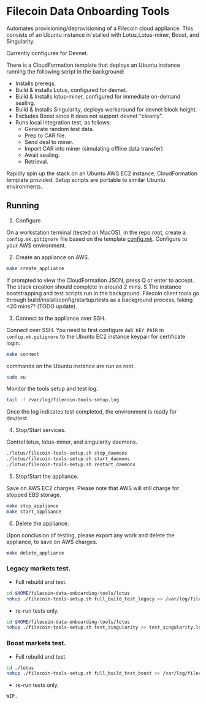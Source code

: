 # Filecoin Data Onboarding Tools

Automates provisioning/deprovisioning of a Filecoin cloud appliance. This consists of an Ubuntu instance in`stalled with Lotus,Lotus-miner, Boost, and Singularity.

Currently configures for Devnet.

There is a CloudFormation template that deploys an Ubuntu instance running the following script in the background:
* Installs prereqs.
* Build & installs Lotus, configured for devnet.
* Build & Installs lotus-miner, configured for immediate on-demand sealing.
* Build & Installs Singularity, deploys workaround for devnet block height.
* Excludes Boost since it does not support devnet "cleanly".
* Runs local integration test, as follows:
    * Generate random test data.
    * Prep to CAR file.
    * Send deal to miner.
    * Import CAR into miner (simulating offline data transfer)
    * Await sealing.
    * Retrieval.

Rapidly spin up the stack on an Ubuntu AWS EC2 instance, CloudFormation template provided. Setup scripts are portable to similar Ubuntu environments.



## Running

1. Configure

On a workstation terminal (tested on MacOS), in the repo root, create a ```config.mk.gitignore``` file based on the template [config.mk](config.mk). Configure to your AWS environment.

2. Create an appliance on AWS.

```bash
make create_appliance
```
If prompted to view the CloudFormation JSON, press Q or enter to accept.
The stack creation should complete in around 2 mins. S
The instance bootstrapping and test scripts run in the background. Filecoin client tools go through build/install/config/startup/tests as a background process, taking <20 mins?? (TODO update).

3. Connect to the appliance over SSH.

Connect over SSH. You need to first configure ```AWS_KEY_PAIR``` in ```config.mk.gitignore``` to the Ubuntu EC2 instance keypair for certificate login.
```bash
make connect
```
commands on the Ubuntu instance are run as root.
```bash
sudo su
```

Monitor the tools setup and test log.
```bash
tail -f /var/log/filecoin-tools-setup.log
```
Once the log indicates test completed, the environment is ready for dev/test.

4. Stop/Start services.

Control lotus, lotus-miner, and singularity daemons.
```bash
./lotus/filecoin-tools-setup.sh stop_daemons
./lotus/filecoin-tools-setup.sh start_daemons
./lotus/filecoin-tools-setup.sh restart_daemons
```

5. Stop/Start the appliance.

Save on AWS EC2 charges. Please note that AWS will still charge for stopped EBS storage.
```bash
make stop_appliance
make start_appliance
```

6. Delete the appliance.

Upon conclusion of testing, please export any work and delete the appliance, to save on AW$ charges.
```bash
make delete_appliance
```

### Legacy markets test.

* Full rebuild and test.
```bash
cd $HOME/filecoin-data-onboarding-tools/lotus
nohup ./filecoin-tools-setup.sh full_build_test_legacy >> /var/log/filecoin-tools-setup.log 2>&1 &
```

* re-run tests only.
```bash
cd $HOME/filecoin-data-onboarding-tools/lotus
nohup ./filecoin-tools-setup.sh test_singularity >> test_singularity.log 2>&1 &

```

### Boost markets test.

* Full rebuild and test.
```bash
cd ./lotus
nohup ./filecoin-tools-setup.sh full_build_test_boost >> /var/log/filecoin-tools-setup-boost.log 2>&1 &
```

* re-run tests only.
```
WIP.
```

